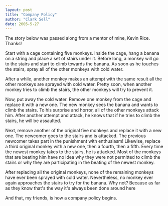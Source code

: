 ```yaml
---
layout: post
title: "Company Policy"
author: "Clark Sell"
date: 2005-5-27
---
```


The story below was passed along from a mentor of mine, Kevin Rice. Thanks!

Start with a cage containing five monkeys. Inside the cage, hang a banana on a string and place a set of stairs under it. Before long, a monkey will go to the stairs and start to climb towards the banana. As soon as he touches the stairs, spray all of the other monkeys with cold water.

After a while, another monkey makes an attempt with the same result all the other monkeys are sprayed with cold water. Pretty soon, when another monkey tries to climb the stairs, the other monkeys will try to prevent it.

Now, put away the cold water. Remove one monkey from the cage and replace it with a new one. The new monkey sees the banana and wants to climb the stairs. To his surprise and horror, all of the other monkeys attack him. After another attempt and attack, he knows that if he tries to climb the stairs, he will be assaulted.

Next, remove another of the original five monkeys and replace it with a new one. The newcomer goes to the stairs and is attacked. The previous newcomer takes part in the punishment with enthusiasm! Likewise, replace a third original monkey with a new one, then a fourth, then a fifth. Every time the newest monkey takes to the stairs, he is attacked. Most of the monkeys that are beating him have no idea why they were not permitted to climb the stairs or why they are participating in the beating of the newest monkey.

After replacing all the original monkeys, none of the remaining monkeys have ever been sprayed with cold water. Nevertheless, no monkey ever again approaches the stairs to try for the banana. Why not? Because as far as they know that's the way it's always been done around here

And that, my friends, is how a company policy begins.
